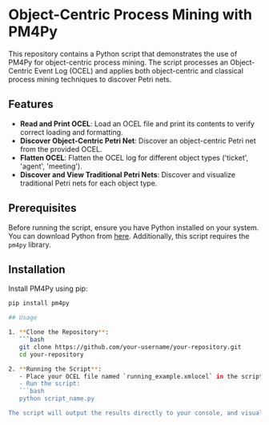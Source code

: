 # Object-Centric Process Mining with PM4Py

This repository contains a Python script that demonstrates the use of PM4Py for object-centric process mining. The script processes an Object-Centric Event Log (OCEL) and applies both object-centric and classical process mining techniques to discover Petri nets.

## Features

- **Read and Print OCEL**: Load an OCEL file and print its contents to verify correct loading and formatting.
- **Discover Object-Centric Petri Net**: Discover an object-centric Petri net from the provided OCEL.
- **Flatten OCEL**: Flatten the OCEL log for different object types ('ticket', 'agent', 'meeting').
- **Discover and View Traditional Petri Nets**: Discover and visualize traditional Petri nets for each object type.

## Prerequisites

Before running the script, ensure you have Python installed on your system. You can download Python from [here](https://www.python.org/downloads/). Additionally, this script requires the `pm4py` library.

## Installation

Install PM4Py using pip:

```bash
pip install pm4py

## Usage

1. **Clone the Repository**:
   ```bash
   git clone https://github.com/your-username/your-repository.git
   cd your-repository

2. **Running the Script**:
   - Place your OCEL file named `running_example.xmlocel` in the script's directory or modify the script to point to the location of your OCEL file.
   - Run the script:
   ```bash
   python script_name.py

The script will output the results directly to your console, and visualizations will appear in separate windows if all operations complete successfully.
